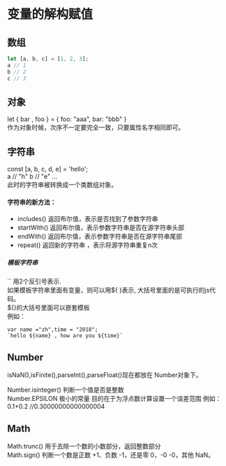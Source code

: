 # 变量的解构赋值

## 数组
```js
let [a, b, c] = [1, 2, 3];
a // 1
b // 2
c // 3
```
## 对象

let { bar , foo } = { foo: "aaa", bar: "bbb" }  
作为对象时候，次序不一定要完全一致，只要属性名字相同即可。

## 字符串

const [a, b, c, d, e] = 'hello';  
a // "h"         b // "e" ...  
此时的字符串被转换成一个类数组对象。  

#### 字符串的新方法：
* includes() 返回布尔值，表示是否找到了参数字符串  
* startWith()  返回布尔值，表示参数字符串是否在源字符串头部
* endWith()  返回布尔值，表示参数字符串是否在源字符串尾部
* repeat() 返回新的字符串 ，表示将源字符串重复n次

##### 模板字符串
``  用2个反引号表示.  
如果模板字符串里面有变量，则可以用${ }表示, 大括号里面的是可执行的js代码。  
${}的大括号里面可以嵌套模板  
例如：  
 ```
var name ="zh",time = "2018";
`hello ${name} , how are you ${time}`
 ```

 ## Number
 isNaN(),isFinite(),parseInt(),parseFloat()现在都放在 Number对象下。


 Number.isinteger() 判断一个值是否是整数  
 Number.EPSILON   极小的常量 目的在于为浮点数计算设置一个误差范围
 例如：0.1+0.2 //0.30000000000000004

 ## Math
 Math.trunc()  用于去除一个数的小数部分，返回整数部分  
 Math.sign()  判断一个数是正数 +1、负数 -1，还是零 0，-0 -0，其他 NaN。